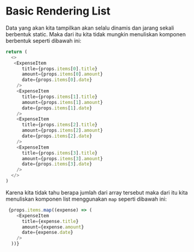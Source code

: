 # Basic Rendering List

Data yang akan kita tampilkan akan selalu dinamis dan jarang sekali berbentuk static. Maka dari itu kita tidak mungkin menuliskan komponen berbentuk seperti dibawah ini:

```js
return (
  <>
   <ExpenseItem
      title={props.items[0].title}
      amount={props.items[0].amount}
      date={props.items[0].date}
    />
    <ExpenseItem
      title={props.items[1].title}
      amount={props.items[1].amount}
      date={props.items[1].date}
    />
    <ExpenseItem
      title={props.items[2].title}
      amount={props.items[2].amount}
      date={props.items[2].date}
    />
    <ExpenseItem
      title={props.items[3].title}
      amount={props.items[3].amount}
      date={props.items[3].date}
    />
  </>
)
```

Karena kita tidak tahu berapa jumlah dari array tersebut maka dari itu kita menuliskan komponen list menggunakan `map` seperti dibawah ini:

```js
 {props.items.map((expense) => (
    <ExpenseItem
      title={expense.title}
      amount={expense.amount}
      date={expense.date}
    />
  ))}
```